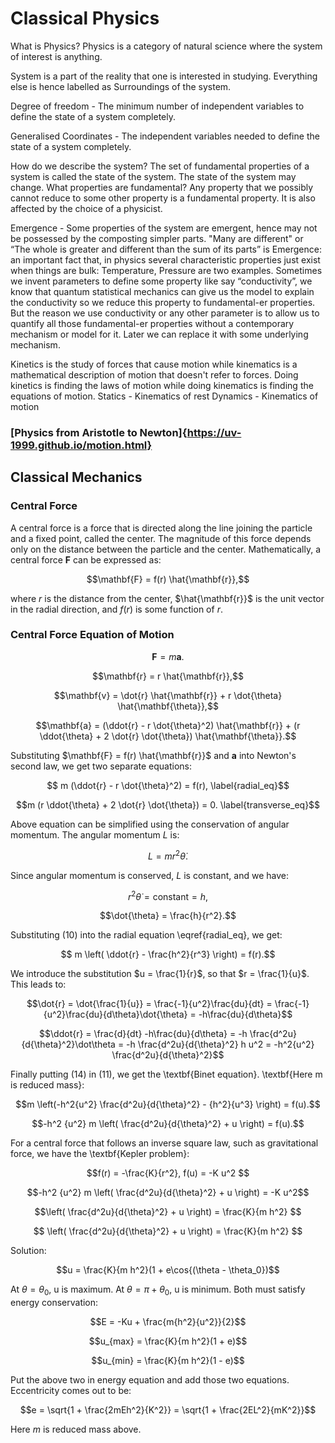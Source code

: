 # Classical Physics

What is Physics? 
Physics is a category of natural science where the system of interest is anything.

System is a part of the reality that one is interested in studying. Everything else is hence labelled as Surroundings of the system.

Degree of freedom - The minimum number of independent variables to define the state of a system completely.

Generalised Coordinates - The independent variables needed to define the state of a system completely.

How do we describe the system?
The set of fundamental properties of a system is called the state of the system. The state of the system may change. What properties are fundamental? Any property that we possibly cannot reduce to some other property is a fundamental property. It is also affected by the choice of a physicist.

Emergence - Some properties of the system are emergent, hence may not be possessed by the composting simpler parts. "Many are different" or “The whole is greater and different than the sum of its parts” is Emergence: an important fact that, in physics several characteristic properties just exist when things are bulk: Temperature, Pressure are two examples. Sometimes we invent parameters to define some property like say “conductivity”, we know that quantum statistical mechanics can give us the model to explain the conductivity so we reduce this property to fundamental-er properties. But the reason we use conductivity or any other parameter is to allow us to quantify all those fundamental-er properties without a contemporary mechanism or model for it. Later we can replace it with some underlying mechanism.

Kinetics is the study of forces that cause motion while kinematics is a mathematical description of motion that doesn't refer to forces. Doing kinetics is finding the laws of motion while doing kinematics is finding the equations of motion.
Statics - Kinematics of rest
Dynamics - Kinematics of motion

### [Physics from Aristotle to Newton]{https://uv-1999.github.io/motion.html}

## Classical Mechanics

### Central Force
A central force is a force that is directed along the line joining the particle and a fixed point, called the center. The magnitude of this force depends only on the distance between the particle and the center. Mathematically, a central force $\mathbf{F}$ can be expressed as:

$$\mathbf{F} = f(r) \hat{\mathbf{r}},$$

where $r$ is the distance from the center, $\hat{\mathbf{r}}$ is the unit vector in the radial direction, and $f(r)$ is some function of $r$. 

### Central Force Equation of Motion

$$\mathbf{F} = m \mathbf{a}.$$

$$\mathbf{r} = r \hat{\mathbf{r}},$$

$$\mathbf{v} = \dot{r} \hat{\mathbf{r}} + r \dot{\theta} \hat{\mathbf{\theta}},$$

$$\mathbf{a} = (\ddot{r} - r \dot{\theta}^2) \hat{\mathbf{r}} + (r \ddot{\theta} + 2 \dot{r} \dot{\theta}) \hat{\mathbf{\theta}}.$$

Substituting $\mathbf{F} = f(r) \hat{\mathbf{r}}$ and $\mathbf{a}$ into Newton's second law, we get two separate equations:

$$ m (\ddot{r} - r \dot{\theta}^2) = f(r), \label{radial_eq}$$

$$m (r \ddot{\theta} + 2 \dot{r} \dot{\theta}) = 0. \label{transverse_eq}$$

Above equation  can be simplified using the conservation of angular momentum. The angular momentum $L$ is:

$$L = m r^2 \dot \theta.$$

Since angular momentum is conserved, $L$ is constant, and we have:

$$r^2 \dot{\theta} = \text{constant} = h,$$

$$\dot{\theta} = \frac{h}{r^2}.$$

Substituting (10) into the radial equation \eqref{radial_eq}, we get:

$$ m \left( \ddot{r} - \frac{h^2}{r^3} \right) = f(r).$$

We introduce the substitution $u = \frac{1}{r}$, so that $r = \frac{1}{u}$. This leads to:

$$\dot{r} = \dot{\frac{1}{u}} = \frac{-1}{u^2}\frac{du}{dt} = \frac{-1}{u^2}\frac{du}{d\theta}\dot{\theta} = -h\frac{du}{d\theta}$$

$$\ddot{r} = \frac{d}{dt} -h\frac{du}{d\theta} = -h \frac{d^2u}{d{\theta}^2}\dot\theta = -h \frac{d^2u}{d{\theta}^2} h u^2 = -h^2{u^2} \frac{d^2u}{d{\theta}^2}$$

Finally putting (14) in (11), we get the \textbf{Binet equation}. \textbf{Here m is reduced mass}:

$$m \left(-h^2{u^2} \frac{d^2u}{d{\theta}^2}  - {h^2}{u^3} \right) = f(u).$$

$$-h^2 {u^2} m \left( \frac{d^2u}{d{\theta}^2}  + u \right) = f(u).$$

For a central force that follows an inverse square law, such as gravitational force, we have the \textbf{Kepler problem}:

$$f(r) = -\frac{K}{r^2}, f(u) = -K u^2 $$

$$-h^2 {u^2} m \left( \frac{d^2u}{d{\theta}^2}  + u \right) = -K u^2$$

$$\left( \frac{d^2u}{d{\theta}^2}  + u \right) = \frac{K}{m h^2} $$

$$ \left( \frac{d^2u}{d{\theta}^2}  + u \right) = \frac{K}{m h^2} $$

Solution:

$$u = \frac{K}{m h^2}(1 + e\cos{(\theta - \theta_0})$$

At $\theta = \theta_0$, u is maximum. At $\theta = \pi + \theta_0$, u is minimum. Both must satisfy energy conservation:

$$E = -Ku + \frac{m{h^2}{u^2}}{2}$$

$$u_{max} =  \frac{K}{m h^2}(1 + e)$$

$$u_{min} =  \frac{K}{m h^2}(1 - e)$$

Put the above two in energy equation and add those two equations. Eccentricity comes out to be:

$$e = \sqrt{1 + \frac{2mEh^2}{K^2}} = \sqrt{1 + \frac{2EL^2}{mK^2}}$$

Here $m$ is reduced mass above.
